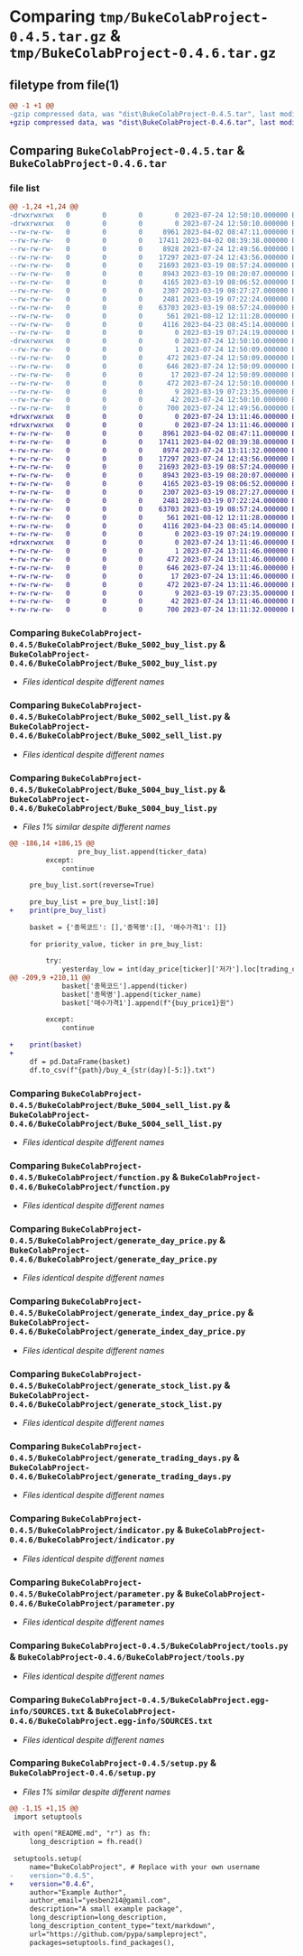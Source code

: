 # Comparing `tmp/BukeColabProject-0.4.5.tar.gz` & `tmp/BukeColabProject-0.4.6.tar.gz`

## filetype from file(1)

```diff
@@ -1 +1 @@
-gzip compressed data, was "dist\BukeColabProject-0.4.5.tar", last modified: Mon Jul 24 12:50:10 2023, max compression
+gzip compressed data, was "dist\BukeColabProject-0.4.6.tar", last modified: Mon Jul 24 13:11:46 2023, max compression
```

## Comparing `BukeColabProject-0.4.5.tar` & `BukeColabProject-0.4.6.tar`

### file list

```diff
@@ -1,24 +1,24 @@
-drwxrwxrwx   0        0        0        0 2023-07-24 12:50:10.000000 BukeColabProject-0.4.5/
-drwxrwxrwx   0        0        0        0 2023-07-24 12:50:10.000000 BukeColabProject-0.4.5/BukeColabProject/
--rw-rw-rw-   0        0        0     8961 2023-04-02 08:47:11.000000 BukeColabProject-0.4.5/BukeColabProject/Buke_S002_buy_list.py
--rw-rw-rw-   0        0        0    17411 2023-04-02 08:39:38.000000 BukeColabProject-0.4.5/BukeColabProject/Buke_S002_sell_list.py
--rw-rw-rw-   0        0        0     8928 2023-07-24 12:49:56.000000 BukeColabProject-0.4.5/BukeColabProject/Buke_S004_buy_list.py
--rw-rw-rw-   0        0        0    17297 2023-07-24 12:43:56.000000 BukeColabProject-0.4.5/BukeColabProject/Buke_S004_sell_list.py
--rw-rw-rw-   0        0        0    21693 2023-03-19 08:57:24.000000 BukeColabProject-0.4.5/BukeColabProject/function.py
--rw-rw-rw-   0        0        0     8943 2023-03-19 08:20:07.000000 BukeColabProject-0.4.5/BukeColabProject/generate_day_price.py
--rw-rw-rw-   0        0        0     4165 2023-03-19 08:06:52.000000 BukeColabProject-0.4.5/BukeColabProject/generate_index_day_price.py
--rw-rw-rw-   0        0        0     2307 2023-03-19 08:27:27.000000 BukeColabProject-0.4.5/BukeColabProject/generate_stock_list.py
--rw-rw-rw-   0        0        0     2481 2023-03-19 07:22:24.000000 BukeColabProject-0.4.5/BukeColabProject/generate_trading_days.py
--rw-rw-rw-   0        0        0    63703 2023-03-19 08:57:24.000000 BukeColabProject-0.4.5/BukeColabProject/indicator.py
--rw-rw-rw-   0        0        0      561 2021-08-12 12:11:28.000000 BukeColabProject-0.4.5/BukeColabProject/parameter.py
--rw-rw-rw-   0        0        0     4116 2023-04-23 08:45:14.000000 BukeColabProject-0.4.5/BukeColabProject/tools.py
--rw-rw-rw-   0        0        0        0 2023-03-19 07:24:19.000000 BukeColabProject-0.4.5/BukeColabProject/__init__.py
-drwxrwxrwx   0        0        0        0 2023-07-24 12:50:10.000000 BukeColabProject-0.4.5/BukeColabProject.egg-info/
--rw-rw-rw-   0        0        0        1 2023-07-24 12:50:09.000000 BukeColabProject-0.4.5/BukeColabProject.egg-info/dependency_links.txt
--rw-rw-rw-   0        0        0      472 2023-07-24 12:50:09.000000 BukeColabProject-0.4.5/BukeColabProject.egg-info/PKG-INFO
--rw-rw-rw-   0        0        0      646 2023-07-24 12:50:09.000000 BukeColabProject-0.4.5/BukeColabProject.egg-info/SOURCES.txt
--rw-rw-rw-   0        0        0       17 2023-07-24 12:50:09.000000 BukeColabProject-0.4.5/BukeColabProject.egg-info/top_level.txt
--rw-rw-rw-   0        0        0      472 2023-07-24 12:50:10.000000 BukeColabProject-0.4.5/PKG-INFO
--rw-rw-rw-   0        0        0        9 2023-03-19 07:23:35.000000 BukeColabProject-0.4.5/README.md
--rw-rw-rw-   0        0        0       42 2023-07-24 12:50:10.000000 BukeColabProject-0.4.5/setup.cfg
--rw-rw-rw-   0        0        0      700 2023-07-24 12:49:56.000000 BukeColabProject-0.4.5/setup.py
+drwxrwxrwx   0        0        0        0 2023-07-24 13:11:46.000000 BukeColabProject-0.4.6/
+drwxrwxrwx   0        0        0        0 2023-07-24 13:11:46.000000 BukeColabProject-0.4.6/BukeColabProject/
+-rw-rw-rw-   0        0        0     8961 2023-04-02 08:47:11.000000 BukeColabProject-0.4.6/BukeColabProject/Buke_S002_buy_list.py
+-rw-rw-rw-   0        0        0    17411 2023-04-02 08:39:38.000000 BukeColabProject-0.4.6/BukeColabProject/Buke_S002_sell_list.py
+-rw-rw-rw-   0        0        0     8974 2023-07-24 13:11:32.000000 BukeColabProject-0.4.6/BukeColabProject/Buke_S004_buy_list.py
+-rw-rw-rw-   0        0        0    17297 2023-07-24 12:43:56.000000 BukeColabProject-0.4.6/BukeColabProject/Buke_S004_sell_list.py
+-rw-rw-rw-   0        0        0    21693 2023-03-19 08:57:24.000000 BukeColabProject-0.4.6/BukeColabProject/function.py
+-rw-rw-rw-   0        0        0     8943 2023-03-19 08:20:07.000000 BukeColabProject-0.4.6/BukeColabProject/generate_day_price.py
+-rw-rw-rw-   0        0        0     4165 2023-03-19 08:06:52.000000 BukeColabProject-0.4.6/BukeColabProject/generate_index_day_price.py
+-rw-rw-rw-   0        0        0     2307 2023-03-19 08:27:27.000000 BukeColabProject-0.4.6/BukeColabProject/generate_stock_list.py
+-rw-rw-rw-   0        0        0     2481 2023-03-19 07:22:24.000000 BukeColabProject-0.4.6/BukeColabProject/generate_trading_days.py
+-rw-rw-rw-   0        0        0    63703 2023-03-19 08:57:24.000000 BukeColabProject-0.4.6/BukeColabProject/indicator.py
+-rw-rw-rw-   0        0        0      561 2021-08-12 12:11:28.000000 BukeColabProject-0.4.6/BukeColabProject/parameter.py
+-rw-rw-rw-   0        0        0     4116 2023-04-23 08:45:14.000000 BukeColabProject-0.4.6/BukeColabProject/tools.py
+-rw-rw-rw-   0        0        0        0 2023-03-19 07:24:19.000000 BukeColabProject-0.4.6/BukeColabProject/__init__.py
+drwxrwxrwx   0        0        0        0 2023-07-24 13:11:46.000000 BukeColabProject-0.4.6/BukeColabProject.egg-info/
+-rw-rw-rw-   0        0        0        1 2023-07-24 13:11:46.000000 BukeColabProject-0.4.6/BukeColabProject.egg-info/dependency_links.txt
+-rw-rw-rw-   0        0        0      472 2023-07-24 13:11:46.000000 BukeColabProject-0.4.6/BukeColabProject.egg-info/PKG-INFO
+-rw-rw-rw-   0        0        0      646 2023-07-24 13:11:46.000000 BukeColabProject-0.4.6/BukeColabProject.egg-info/SOURCES.txt
+-rw-rw-rw-   0        0        0       17 2023-07-24 13:11:46.000000 BukeColabProject-0.4.6/BukeColabProject.egg-info/top_level.txt
+-rw-rw-rw-   0        0        0      472 2023-07-24 13:11:46.000000 BukeColabProject-0.4.6/PKG-INFO
+-rw-rw-rw-   0        0        0        9 2023-03-19 07:23:35.000000 BukeColabProject-0.4.6/README.md
+-rw-rw-rw-   0        0        0       42 2023-07-24 13:11:46.000000 BukeColabProject-0.4.6/setup.cfg
+-rw-rw-rw-   0        0        0      700 2023-07-24 13:11:32.000000 BukeColabProject-0.4.6/setup.py
```

### Comparing `BukeColabProject-0.4.5/BukeColabProject/Buke_S002_buy_list.py` & `BukeColabProject-0.4.6/BukeColabProject/Buke_S002_buy_list.py`

 * *Files identical despite different names*

### Comparing `BukeColabProject-0.4.5/BukeColabProject/Buke_S002_sell_list.py` & `BukeColabProject-0.4.6/BukeColabProject/Buke_S002_sell_list.py`

 * *Files identical despite different names*

### Comparing `BukeColabProject-0.4.5/BukeColabProject/Buke_S004_buy_list.py` & `BukeColabProject-0.4.6/BukeColabProject/Buke_S004_buy_list.py`

 * *Files 1% similar despite different names*

```diff
@@ -186,14 +186,15 @@
                 pre_buy_list.append(ticker_data)
         except:
             continue
 
     pre_buy_list.sort(reverse=True)
 
     pre_buy_list = pre_buy_list[:10]
+    print(pre_buy_list)
 
     basket = {'종목코드': [],'종목명':[], '매수가격1': []}
 
     for priority_value, ticker in pre_buy_list:
 
         try:
             yesterday_low = int(day_price[ticker]['저가'].loc[trading_days_list[-1]])
@@ -209,9 +210,11 @@
             basket['종목코드'].append(ticker)
             basket['종목명'].append(ticker_name)
             basket['매수가격1'].append(f"{buy_price1}원")
 
         except:
             continue
 
+    print(basket)
+
     df = pd.DataFrame(basket)
     df.to_csv(f"{path}/buy_4_{str(day)[-5:]}.txt")
```

### Comparing `BukeColabProject-0.4.5/BukeColabProject/Buke_S004_sell_list.py` & `BukeColabProject-0.4.6/BukeColabProject/Buke_S004_sell_list.py`

 * *Files identical despite different names*

### Comparing `BukeColabProject-0.4.5/BukeColabProject/function.py` & `BukeColabProject-0.4.6/BukeColabProject/function.py`

 * *Files identical despite different names*

### Comparing `BukeColabProject-0.4.5/BukeColabProject/generate_day_price.py` & `BukeColabProject-0.4.6/BukeColabProject/generate_day_price.py`

 * *Files identical despite different names*

### Comparing `BukeColabProject-0.4.5/BukeColabProject/generate_index_day_price.py` & `BukeColabProject-0.4.6/BukeColabProject/generate_index_day_price.py`

 * *Files identical despite different names*

### Comparing `BukeColabProject-0.4.5/BukeColabProject/generate_stock_list.py` & `BukeColabProject-0.4.6/BukeColabProject/generate_stock_list.py`

 * *Files identical despite different names*

### Comparing `BukeColabProject-0.4.5/BukeColabProject/generate_trading_days.py` & `BukeColabProject-0.4.6/BukeColabProject/generate_trading_days.py`

 * *Files identical despite different names*

### Comparing `BukeColabProject-0.4.5/BukeColabProject/indicator.py` & `BukeColabProject-0.4.6/BukeColabProject/indicator.py`

 * *Files identical despite different names*

### Comparing `BukeColabProject-0.4.5/BukeColabProject/parameter.py` & `BukeColabProject-0.4.6/BukeColabProject/parameter.py`

 * *Files identical despite different names*

### Comparing `BukeColabProject-0.4.5/BukeColabProject/tools.py` & `BukeColabProject-0.4.6/BukeColabProject/tools.py`

 * *Files identical despite different names*

### Comparing `BukeColabProject-0.4.5/BukeColabProject.egg-info/SOURCES.txt` & `BukeColabProject-0.4.6/BukeColabProject.egg-info/SOURCES.txt`

 * *Files identical despite different names*

### Comparing `BukeColabProject-0.4.5/setup.py` & `BukeColabProject-0.4.6/setup.py`

 * *Files 1% similar despite different names*

```diff
@@ -1,15 +1,15 @@
 import setuptools
 
 with open("README.md", "r") as fh:
     long_description = fh.read()
 
 setuptools.setup(
     name="BukeColabProject", # Replace with your own username
-    version="0.4.5",
+    version="0.4.6",
     author="Example Author",
     author_email="yesben214@gamil.com",
     description="A small example package",
     long_description=long_description,
     long_description_content_type="text/markdown",
     url="https://github.com/pypa/sampleproject",
     packages=setuptools.find_packages(),
```

